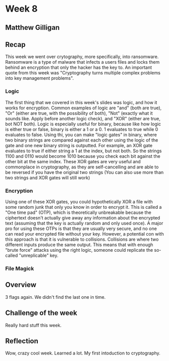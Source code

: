 # Week 8
## Matthew Gilligan

## Recap
This week we went over crytography, more specifically, into ransomware. Ransomware is a type of malware that infects a users files and locks them behind an encryption that only the hacker has the key to. An important quote from this week was "Cryptography turns multiple complex problems into key management problems". 

### Logic
The first thing that we covered in this week's slides was logic, and how it works for encryption. Common examples of logic are "and" (both are true), "Or" (either are true, with the possibility of both), "Not" (exactly what it sounds like. Apply before another logic check), and "XOR" (either are true, bot NOT both). 
Logic is especially useful for binary, because like how logic is either true or false, binary is either a 1 or a 0. 1 evaluates to true while 0 evaluates to false. Using thi, you can make "logic gates" in binary, where two binary strings are compared against each other using the logic of the gate and one new binary string is outputted. For example, an XOR gate evaluates to true if either string a 1 at the index, but not both. So the strings 1100 and 0110 would become 1010 because you check each bit against the other bit at the same index. These XOR gates are very useful and commonplace in cryptography, as they are self-cancelling and are able to be reversed if you have the original two strings (You can also use more than two strings and XOR gates will still work)

### Encryption
Using one of these XOR gates, you could hypothetically XOR a file with some random junk that only you know in order to encrypt it. This is called a "One time pad" (OTP), which is theoretically unbreakable because the ciphertext doesn't actually give away any information about the encrypted text (assuming that the key is actually random and only used once). 
A major pro for using these OTPs is that they are usually very secure, and no one can read your encrypted file without your key. However, a potential con with this approach is that it is vulnerable to collisions. Collisions are where two different inputs produce the same output. This means that with enough "brute force" attacks using the right logic, someone could replicate the so-called "unreplicable" key. 

### File Magick


## Overview
3 flags again. We didn't find the last one in time.

## Challenge of the week
Really hard stuff this week. 

## Reflection
Wow, crazy cool week. Learned a lot. My first intoduction to cryptography. 
